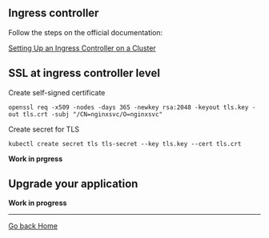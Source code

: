 ## Ingress controller

Follow the steps on the official documentation:

[Setting Up an Ingress Controller on a Cluster](https://docs.cloud.oracle.com/iaas/Content/ContEng/Tasks/contengsettingupingresscontroller.htm)

## SSL at ingress controller level

Create self-signed certificate

`openssl req -x509 -nodes -days 365 -newkey rsa:2048 -keyout tls.key -out tls.crt -subj "/CN=nginxsvc/O=nginxsvc"`

Create secret for TLS

`kubectl create secret tls tls-secret --key tls.key --cert tls.crt`

**Work in prgress**

## Upgrade your application

**Work in progress**

---

[Go back Home](../README.md)